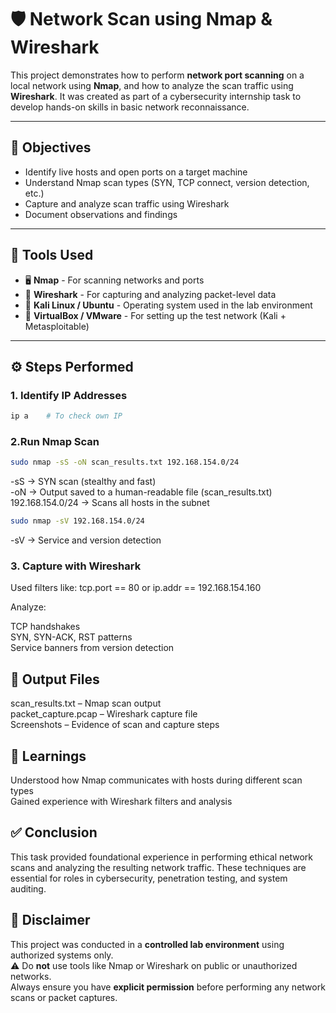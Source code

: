 # 🛡️ Network Scan using Nmap & Wireshark

This project demonstrates how to perform **network port scanning** on a local network using **Nmap**, and how to analyze the scan traffic using **Wireshark**. It was created as part of a cybersecurity internship task to develop hands-on skills in basic network reconnaissance.

---

## 📌 Objectives

- Identify live hosts and open ports on a target machine
- Understand Nmap scan types (SYN, TCP connect, version detection, etc.)
- Capture and analyze scan traffic using Wireshark
- Document observations and findings

---

## 🧰 Tools Used

- 🖥️ **Nmap** - For scanning networks and ports  
- 🔎 **Wireshark** - For capturing and analyzing packet-level data  
- 🐧 **Kali Linux / Ubuntu** - Operating system used in the lab environment  
- 📡 **VirtualBox / VMware** - For setting up the test network (Kali + Metasploitable)

---

## ⚙️ Steps Performed

### 1. Identify IP Addresses
``` bash
ip a    # To check own IP
``` 
### 2.Run Nmap Scan
``` bash
sudo nmap -sS -oN scan_results.txt 192.168.154.0/24
```
   
  -sS → SYN scan (stealthy and fast) <br>
  -oN → Output saved to a human-readable file (scan_results.txt) <br>
   192.168.154.0/24 → Scans all hosts in the subnet <br>
   
``` bash
sudo nmap -sV 192.168.154.0/24
```   
   -sV → Service and version detection  

### 3. Capture with Wireshark
Used filters like: tcp.port == 80 or ip.addr == 192.168.154.160 <br>

Analyze:

  TCP handshakes <br>
  SYN, SYN-ACK, RST patterns <br>
  Service banners from version detection 

## 📂 Output Files 
   scan_results.txt – Nmap scan output <br> 
   packet_capture.pcap – Wireshark capture file <br>
   Screenshots – Evidence of scan and capture steps

## 📘 Learnings 
   Understood how Nmap communicates with hosts during different scan types <br>
   Gained experience with Wireshark filters and analysis

## ✅ Conclusion
   This task provided foundational experience in performing ethical network scans and analyzing the resulting network traffic. These techniques are essential for roles in cybersecurity,          penetration testing, and system auditing.

## 🔐 Disclaimer

This project was conducted in a **controlled lab environment** using authorized systems only.  
⚠️ Do **not** use tools like Nmap or Wireshark on public or unauthorized networks.  
Always ensure you have **explicit permission** before performing any network scans or packet captures.

